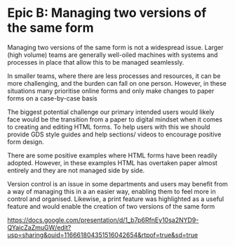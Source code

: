 # Epic B: Managing two versions of the same form

Managing two versions of the same form is not a widespread issue. Larger (high volume) teams are generally well-oiled machines with systems and processes in place that allow this to be managed seamlessly. 

In smaller teams, where there are less processes and resources, it can be more challenging, and the burden can fall on one person. However, in these situations many prioritise online forms and only make changes to paper forms on a case-by-case basis 

The biggest potential challenge our primary intended users would likely face would be the transition from a paper to digital mindset when it comes to creating and editing HTML forms. To help users with this we should provide GDS style guides and help sections/ videos to encourage positive form design. 

There are some positive examples where HTML forms have been readily adopted. However, in these examples HTML has overtaken paper almost entirely and they are not managed side by side.  

Version control is an issue in some departments and users may benefit from a way of managing this in a an easier way, enabling them to feel more in control and organised. Likewise, a print feature was highlighted as a useful feature and would enable the creation of two versions of the same form 

https://docs.google.com/presentation/d/1_b7p6RfnEy10sa2NYD9-QYaicZaZmuGW/edit?usp=sharing&ouid=116661804351516042654&rtpof=true&sd=true
